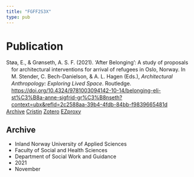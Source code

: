 ```yaml
---
title: "FGFF2S3X"
type: pub
---
```

<h1>Publication</h1>
<article id="csl-bib-container-FGFF2S3X" class="csl-bib-container">
  <div class="csl-bib-body" style="line-height: 1.35; padding-left: 1em; text-indent:-1em;">
  <div class="csl-entry">St&#xF8;a, E., &amp; Gr&#xF8;nseth, A. S. F. (2021). &#x2018;After Belonging&#x2019;: A study of proposals for architectural interventions for arrival of refugees in Oslo, Norway. In M. Stender, C. Bech-Danielson, &amp; A. L. Hagen (Eds.), <i>Architectural Anthropology: Exploring Lived Space</i>. Routledge. <a href="https://doi.org/10.4324/9781003094142-10-14/belonging-eli-st%C3%B8a-anne-sigfrid-gr%C3%B8nseth?context=ubx&amp;refId=2c2588aa-39b4-4fdb-84bb-f9839665481d">https://doi.org/10.4324/9781003094142-10-14/belonging-eli-st%C3%B8a-anne-sigfrid-gr%C3%B8nseth?context=ubx&amp;refId=2c2588aa-39b4-4fdb-84bb-f9839665481d</a></div>
</div>
  <div class="csl-bib-buttons">
    <a href="#taxonomy-article-FGFF2S3X" class="csl-bib-button">Archive</a>
    <a href="https://app.cristin.no/results/show.jsf?id=1956041" alt="Cristin URL" class="csl-bib-button">Cristin</a>
    <a href="http://zotero.org/groups/5402882/items/FGFF2S3X" alt="Zotero URL" class="csl-bib-button">Zotero</a>
    <a href="http://ezproxy.inn.no/login?url=https://doi.org/10.4324/9781003094142-10-14/belonging-eli-st%C3%B8a-anne-sigfrid-gr%C3%B8nseth?context=ubx&amp;refId=2c2588aa-39b4-4fdb-84bb-f9839665481d" class="csl-bib-button">EZproxy</a>
  </div>
  <div id="csl-bib-meta-container-FGFF2S3X"></div>
</article>
<div id="csl-bib-meta-FGFF2S3X" class="csl-bib-meta">
  <article id="taxonomy-article-FGFF2S3X" class="taxonomy-article">
    <h1>Archive</h1>
    <ul>
      <li>Inland Norway University of Applied Sciences</li>
      <li>Faculty of Social and Health Sciences</li>
      <li>Department of Social Work and Guidance</li>
      <li>2021</li>
      <li>November</li>
    </ul>
  </article>
</div>
